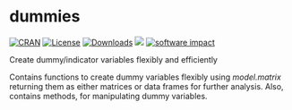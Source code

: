 dummies
====

[![CRAN](http://www.r-pkg.org/badges/version/dummies)](https://cran.rstudio.com/web/packages/dummies/index.html) 
[![License](http://img.shields.io/badge/license-GPL%20%28%3E=%202%29-brightgreen.svg?style=flat)](http://www.gnu.org/licenses/gpl-2.0.html) 
[![Downloads](https://cranlogs.r-pkg.org/badges/dummies?color=brightgreen)](https://www.r-pkg.org/pkg/dummies)
[![](http://cranlogs.r-pkg.org/badges/grand-total/dummies)](http://cran.rstudio.com/web/packages/dummies/index.html)
[![software impact](http://depsy.org/api/package/r/dummies/badge.svg)](http://depsy.org/package/r/dummies)



Create dummy/indicator variables flexibly and efficiently

Contains functions to create dummy variables flexibly using *model.matrix* returning them as either matrices or data frames for further analysis.  Also, contains methods, for manipulating dummy
variables.

